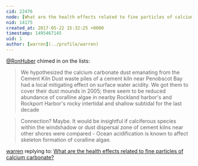 ```yaml
---
cid: 22476
node: [What are the health effects related to fine particles of calcium carbonate?](../notes/stevie/05-10-2017/what-are-the-health-effects-related-to-fine-particles-of-calcium-carbonate)
nid: 14175
created_at: 2017-05-22 15:32:25 +0000
timestamp: 1495467145
uid: 1
author: [warren](../profile/warren)
---
```


[@RonHuber](/profile/RonHuber) chimed in on the lists:

> We hypothesized the calcium carbonate dust emanating from the Cement Kiln Dust waste piles of a cement kiln near Penobscot Bay had a local mitigating effect on surface water acidity. We got them to cover their dust mounds in 2005; there seem to be reduced abundance of coralline algae in nearby Rockland harbor's  and Rockport Harbor's rocky intertidal and shallow subtidal for the last  decade


> Connection? Maybe. It would be insightful if calciferous species within the windshadow or dust dispersal zone of cement kilns near other shores were compared -  Ocean acidification is known to affect skeleton formation of coralline algae.


[warren](../profile/warren) replying to: [What are the health effects related to fine particles of calcium carbonate?](../notes/stevie/05-10-2017/what-are-the-health-effects-related-to-fine-particles-of-calcium-carbonate)

